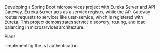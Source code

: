 Developing a  Spring Boot microservices project with Eureka Server and API Gateway. Eureka Server acts as a service registry, while the API Gateway routes requests to services like user-service, which is registered with Eureka. This project demonstrates service discovery, routing, and load balancing in microservices architecture.

Plans

-implementing the jwt authentication